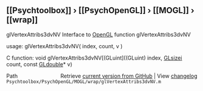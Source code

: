 ## [[Psychtoolbox]] &#8250; [[PsychOpenGL]] &#8250; [[MOGL]] &#8250; [[wrap]]

glVertexAttribs3dvNV  Interface to [OpenGL](OpenGL) function glVertexAttribs3dvNV  
  
usage:  glVertexAttribs3dvNV( index, count, v )  
  
C function:  void glVertexAttribs3dvNV[(GLuint]((GLuint) index, [GLsizei](GLsizei) count, const [GLdouble](GLdouble)\* v)  




<div class="code_header" style="text-align:right;">
  <span style="float:left;">Path&nbsp;&nbsp;</span> <span class="counter">Retrieve <a href=
  "https://raw.github.com/Psychtoolbox-3/Psychtoolbox-3/beta/Psychtoolbox/PsychOpenGL/MOGL/wrap/glVertexAttribs3dvNV.m">current version from GitHub</a> | View <a href=
  "https://github.com/Psychtoolbox-3/Psychtoolbox-3/commits/beta/Psychtoolbox/PsychOpenGL/MOGL/wrap/glVertexAttribs3dvNV.m">changelog</a></span>
</div>
<div class="code">
  <code>Psychtoolbox/PsychOpenGL/MOGL/wrap/glVertexAttribs3dvNV.m</code>
</div>

